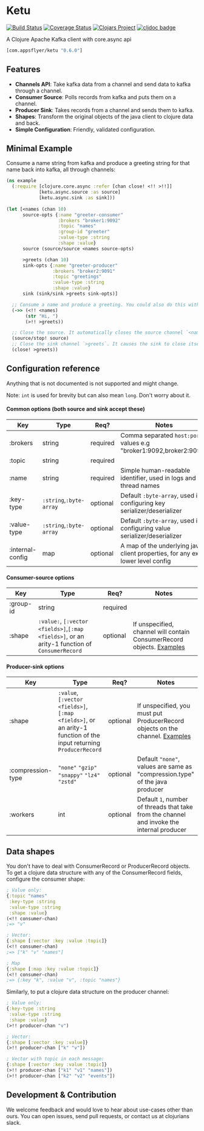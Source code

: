 # Ketu

[![Build Status](https://img.shields.io/github/workflow/status/appsflyer/ketu/Build?event=push&branch=master&label=build)](https://github.com/appsflyer/ketu/actions)
[![Coverage Status](https://coveralls.io/repos/github/AppsFlyer/ketu/badge.svg?branch=master)](https://coveralls.io/github/AppsFlyer/ketu?branch=master)
[![Clojars Project](https://img.shields.io/clojars/v/com.appsflyer/ketu.svg)](https://clojars.org/com.appsflyer/ketu)
[![cljdoc badge](https://cljdoc.org/badge/com.appsflyer/ketu)](https://cljdoc.org/d/com.appsflyer/ketu/CURRENT)

A Clojure Apache Kafka client with core.async api

```clojure
[com.appsflyer/ketu "0.6.0"]
```

## Features

* **Channels API**: Take kafka data from a channel and send data to kafka through a channel.
* **Consumer Source**: Polls records from kafka and puts them on a channel.
* **Producer Sink**: Takes records from a channel and sends them to kafka.
* **Shapes**: Transform the original objects of the java client to clojure data and back.
* **Simple Configuration**: Friendly, validated configuration.

## Minimal Example

Consume a name string from kafka and produce a greeting string for that name back into kafka, all through channels:

```clojure
(ns example
  (:require [clojure.core.async :refer [chan close! <!! >!!]]
            [ketu.async.source :as source]
            [ketu.async.sink :as sink]))
  
(let [<names (chan 10)
      source-opts {:name "greeter-consumer"
                   :brokers "broker1:9092"
                   :topic "names"
                   :group-id "greeter"
                   :value-type :string
                   :shape :value}
      source (source/source <names source-opts)

      >greets (chan 10)
      sink-opts {:name "greeter-producer"
                 :brokers "broker2:9091"
                 :topic "greetings"
                 :value-type :string
                 :shape :value}
      sink (sink/sink >greets sink-opts)]

  ;; Consume a name and produce a greeting. You could also do this with e.g. clojure.core.async/pipeline.
  (->> (<!! <names)
       (str "Hi, ")
       (>!! >greets))

  ;; Close the source. It automatically closes the source channel `<names`.
  (source/stop! source)
  ;; Close the sink channel `>greets`. It causes the sink to close itself as a consequence.
  (close! >greets))
```

## Configuration reference

Anything that is not documented is not supported and might change.

Note: `int` is used for brevity but can also mean `long`. Don't worry about it.

#### Common options (both source and sink accept these)
| Key | Type | Req? | Notes |
|-----|------|------|-------|
| :brokers | string | required | Comma separated `host:port` values e.g "broker1:9092,broker2:9092" |
| :topic | string | required |  |
| :name | string | required | Simple human-readable identifier, used in logs and thread names |
| :key-type | `:string`,`:byte-array` | optional | Default `:byte-array`, used in configuring key serializer/deserializer |
| :value-type | `:string`,`:byte-array` | optional | Default `:byte-array`, used in configuring value serializer/deserializer |
| :internal-config | map | optional | A map of the underlying java client properties, for any extra lower level config |

#### Consumer-source options
| Key | Type | Req? | Notes |
|-----|------|------|-------|
| :group-id | string | required |  |
| :shape | `:value:`, `[:vector <fields>]`,`[:map <fields>]`, or an arity-1 function of `ConsumerRecord` | optional | If unspecified, channel will contain ConsumerRecord objects. [Examples](#data-shapes) |

#### Producer-sink options
| Key | Type | Req? | Notes |
|-----|------|------|-------|
| :shape | `:value`, `[:vector <fields>]`,`[:map <fields>]`, or an arity-1 function of the input returning `ProducerRecord` | optional | If unspecified, you must put ProducerRecord objects on the channel. [Examples](#data-shapes) |
| :compression-type | `"none"` `"gzip"` `"snappy"` `"lz4"` `"zstd"` | optional | Default `"none"`, values are same as "compression.type" of the java producer |
| :workers | int | optional | Default `1`, number of threads that take from the channel and invoke the internal producer |

## Data shapes

You don't have to deal with ConsumerRecord or ProducerRecord objects.<br>
To get a clojure data structure with any of the ConsumerRecord fields, configure the consumer shape:
```clojure
; Value only:
{:topic "names"
 :key-type :string
 :value-type :string
 :shape :value}
(<!! consumer-chan)
;=> "v"

; Vector:
{:shape [:vector :key :value :topic]}
(<!! consumer-chan)
;=> ["k" "v" "names"]

; Map
{:shape [:map :key :value :topic]}
(<!! consumer-chan)
;=> {:key "k", :value "v", :topic "names"}
```
Similarly, to put a clojure data structure on the producer channel:
```clojure
; Value only:
{:key-type :string
 :value-type :string
 :shape :value}
(>!! producer-chan "v")

; Vector:
{:shape [:vector :key :value]}
(>!! producer-chan ["k" "v"])

; Vector with topic in each message:
{:shape [:vector :key :value :topic]}
(>!! producer-chan ["k1" "v1" "names"])
(>!! producer-chan ["k2" "v2" "events"])
```

## Development & Contribution

We welcome feedback and would love to hear about use-cases other than ours. You can open issues, send pull requests,
or contact us at clojurians slack.
